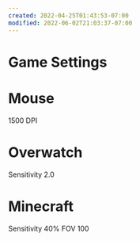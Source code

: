 ```yaml
---
created: 2022-04-25T01:43:53-07:00
modified: 2022-06-02T21:03:37-07:00
---
```


# Game Settings

# Mouse
1500 DPI

# Overwatch
Sensitivity 2.0

# Minecraft
Sensitivity 40%
FOV 100
